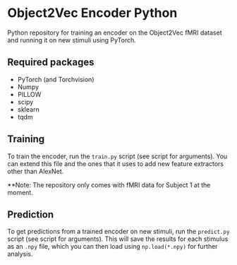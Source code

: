 # Object2Vec Encoder Python
Python repository for training an encoder on the Object2Vec fMRI dataset and running it on new stimuli using PyTorch.

## Required packages
* PyTorch (and Torchvision)
* Numpy
* PILLOW
* scipy
* sklearn
* tqdm

## Training
To train the encoder, run the `train.py` script (see script for arguments). You can extend this file
and the ones that it uses to add new feature extractors other than AlexNet.

**Note: The repository only comes with fMRI data for Subject 1 at the moment.

## Prediction
To get predictions from a trained encoder on new stimuli, run the `predict.py` script (see script for arguments).
This will save the results for each stimulus as an `.npy` file, which you can then load using `np.load(*.npy)`
for further analysis.
